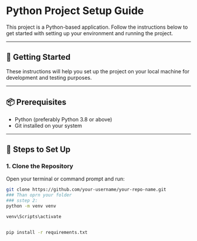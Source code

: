 # Python Project Setup Guide

This project is a Python-based application. Follow the instructions below to get started with setting up your environment and running the project.

---

## 🚀 Getting Started

These instructions will help you set up the project on your local machine for development and testing purposes.

---

## 📦 Prerequisites

- Python (preferably Python 3.8 or above)
- Git installed on your system

---

## 🧩 Steps to Set Up

### 1. Clone the Repository

Open your terminal or command prompt and run:

```bash
git clone https://github.com/your-username/your-repo-name.git
### Than oprn your folder
### sstep 2:
python -m venv venv

venv\Scripts\activate


pip install -r requirements.txt






